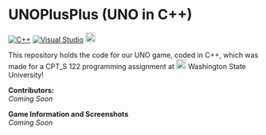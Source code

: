 # UNOPlusPlus (UNO in C++)
[![C++](https://img.shields.io/badge/C++-%2300599C.svg?logo=c%2B%2B&logoColor=white)](#) [![Visual Studio](https://custom-icon-badges.demolab.com/badge/Visual%20Studio-5C2D91.svg?&logo=visual-studio&logoColor=white)](#) <img src="https://www.sfml-dev.org/download/goodies/sfml-icon-big.png" width="20"/>

This repository holds the code for our UNO game, coded in C++, which was made for a CPT_S 122 programming assignment at <img src="https://upload.wikimedia.org/wikipedia/en/thumb/0/07/Washington_State_Cougars_logo.svg/1200px-Washington_State_Cougars_logo.svg.png" width="20"/> Washington State University!

**Contributors:**<br>*Coming Soon*

**Game Information and Screenshots**<br>*Coming Soon*
